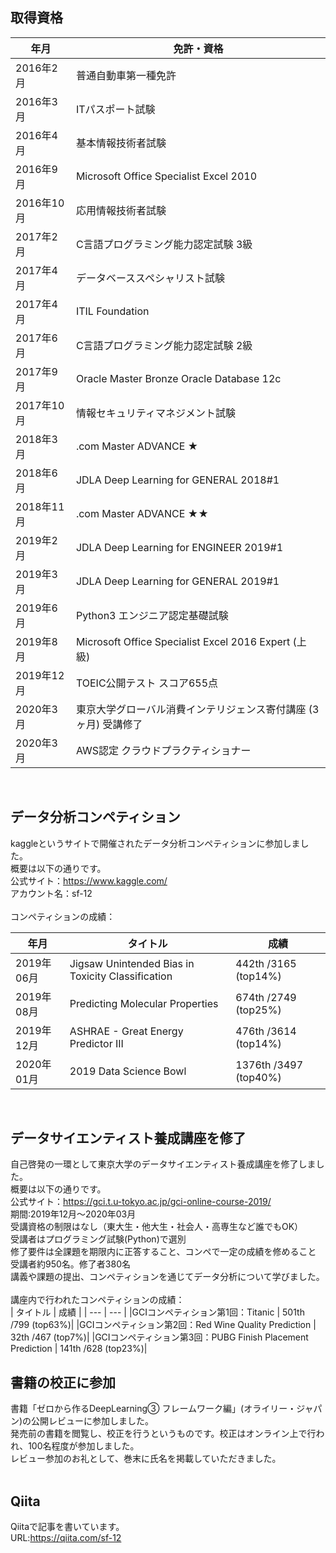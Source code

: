 ## 取得資格
|年月|免許・資格|
| ---- | ---- |
|2016年2月|普通自動車第一種免許|
|2016年3月|ITパスポート試験|
|2016年4月|基本情報技術者試験|
|2016年9月|Microsoft Office Specialist Excel 2010|
|2016年10月|応用情報技術者試験|
|2017年2月|C言語プログラミング能力認定試験 3級|
|2017年4月|データベーススペシャリスト試験|
|2017年4月|ITIL Foundation|
|2017年6月|C言語プログラミング能力認定試験 2級|
|2017年9月|Oracle Master Bronze Oracle Database 12c|
|2017年10月|情報セキュリティマネジメント試験|
|2018年3月|.com Master ADVANCE ★|
|2018年6月|JDLA Deep Learning for GENERAL 2018#1|
|2018年11月|.com Master ADVANCE ★★|
|2019年2月|JDLA Deep Learning for ENGINEER 2019#1|
|2019年3月|JDLA Deep Learning for GENERAL 2019#1|
|2019年6月|Python3 エンジニア認定基礎試験|
|2019年8月|Microsoft Office Specialist Excel 2016 Expert (上級)|
|2019年12月|TOEIC公開テスト スコア655点|
|2020年3月|東京大学グローバル消費インテリジェンス寄付講座 (3ヶ月) 受講修了|
|2020年3月|AWS認定 クラウドプラクティショナー|
<br>

## データ分析コンペティション
kaggleというサイトで開催されたデータ分析コンペティションに参加しました。<br>
概要は以下の通りです。<br>
公式サイト：https://www.kaggle.com/<br>
アカウント名：sf-12<br>
<br>
コンペティションの成績：<br>

| 年月 | タイトル | 成績 |
| --- | --- | --- |
|2019年06月 | Jigsaw Unintended Bias in Toxicity Classification | 442th /3165 (top14%)|
|2019年08月 | Predicting Molecular Properties				            | 674th /2749 (top25%)|
|2019年12月 | ASHRAE - Great Energy Predictor III			          | 476th /3614 (top14%)|
|2020年01月 | 2019 Data Science Bowl					                  | 1376th /3497 (top40%)|
<br>

## データサイエンティスト養成講座を修了
自己啓発の一環として東京大学のデータサイエンティスト養成講座を修了しました。<br>
概要は以下の通りです。<br>
公式サイト：https://gci.t.u-tokyo.ac.jp/gci-online-course-2019/<br>
期間:2019年12月～2020年03月<br>
受講資格の制限はなし（東大生・他大生・社会人・高専生など誰でもOK）<br>
受講者はプログラミング試験(Python)で選別<br>
修了要件は全課題を期限内に正答すること、コンペで一定の成績を修めること<br>
受講者約950名。修了者380名<br>
講義や課題の提出、コンペティションを通じてデータ分析について学びました。<br>
<br>
講座内で行われたコンペティションの成績：<br>
| タイトル | 成績 |
| --- | --- |
|GCIコンペティション第1回：Titanic			                     | 501th /799 (top63%)|
|GCIコンペティション第2回：Red Wine Quality Prediction		   | 32th /467 (top7%)|
|GCIコンペティション第3回：PUBG Finish Placement Prediction | 141th /628 (top23%)|
<br>

## 書籍の校正に参加
書籍「ゼロから作るDeepLearning③ フレームワーク編」(オライリー・ジャパン)の公開レビューに参加しました。<br>
発売前の書籍を閲覧し、校正を行うというものです。校正はオンライン上で行われ、100名程度が参加しました。<br>
レビュー参加のお礼として、巻末に氏名を掲載していただきました。<br>
<br>

## Qiita
Qiitaで記事を書いています。<br>
URL:https://qiita.com/sf-12<br>
